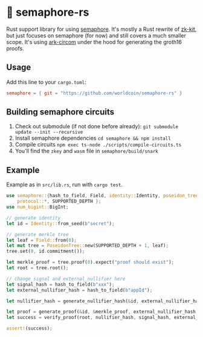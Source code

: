 # 🦀 semaphore-rs

Rust support library for using [semaphore](https://github.com/appliedzkp/semaphore). It's mostly a Rust rewrite of [zk-kit](https://github.com/appliedzkp/zk-kit), but just focuses on semaphore (for now) and still covers a much smaller scope. It's using [ark-circom](https://github.com/gakonst/ark-circom) under the hood for generating the groth16 proofs.

## Usage

Add this line to your `cargo.toml`:

```toml
semaphore = { git = "https://github.com/worldcoin/semaphore-rs" }
```

## Building semaphore circuits

1. Check out submodule (if not done before already): `git submodule update --init --recursive`
1. Install semaphore dependencies `cd semaphore && npm install`
1. Compile circuits `npm exec ts-node ./scripts/compile-circuits.ts`
1. You'll find the `zkey` and `wasm` file in `semaphore/build/snark`

## Example

Example as in `src/lib.rs`, run with `cargo test`.

```rust
use semaphore::{hash_to_field, Field, identity::Identity, poseidon_tree::PoseidonTree,
    protocol::*, SUPPORTED_DEPTH };
use num_bigint::BigInt;

// generate identity
let id = Identity::from_seed(b"secret");

// generate merkle tree
let leaf = Field::from(0);
let mut tree = PoseidonTree::new(SUPPORTED_DEPTH + 1, leaf);
tree.set(0, id.commitment());

let merkle_proof = tree.proof(0).expect("proof should exist");
let root = tree.root();

// change signal and external_nullifier here
let signal_hash = hash_to_field(b"xxx");
let external_nullifier_hash = hash_to_field(b"appId");

let nullifier_hash = generate_nullifier_hash(&id, external_nullifier_hash);

let proof = generate_proof(&id, &merkle_proof, external_nullifier_hash, signal_hash).unwrap();
let success = verify_proof(root, nullifier_hash, signal_hash, external_nullifier_hash, &proof).unwrap();

assert!(success);
```
